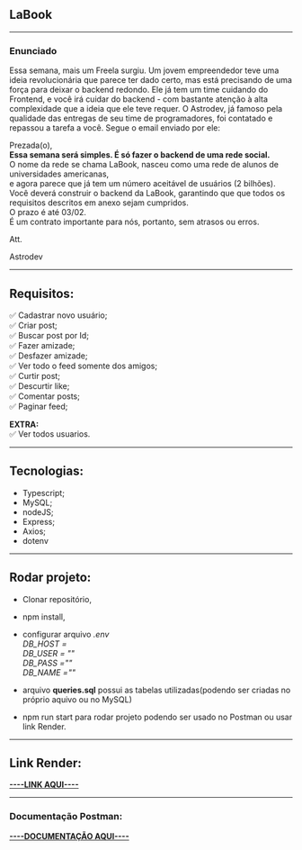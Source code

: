 ## LaBook
---

### Enunciado

Essa semana, mais um Freela surgiu. Um jovem empreendedor teve uma ideia revolucionária que parece ter dado certo, mas está precisando de uma força para deixar o backend redondo. Ele já tem um time cuidando do Frontend, e você irá cuidar do backend - com bastante atenção à alta complexidade que a ideia que ele teve requer. O Astrodev, já famoso pela qualidade das entregas de seu time de programadores, foi contatado e repassou a tarefa a você. Segue o email enviado por ele:

Prezada(o),</br>
    **Essa semana será simples. É só fazer o backend de uma rede social.**  </br>
	O nome da rede se chama LaBook, nasceu como uma rede de alunos de 
universidades americanas,</br> e agora parece que já tem um número aceitável 
de usuários (2 bilhões).</br>
	Você deverá construir o backend da LaBook, garantindo que 
que todos os requisitos descritos em anexo sejam cumpridos. </br>O
prazo é até 03/02.</br>
	É um contrato importante para nós, portanto, sem atrasos ou erros.</br>

Att.</br>

Astrodev</br>

---

## Requisitos:

✅  Cadastrar novo usuário;</br>
✅  Criar post;</br>
✅  Buscar post por Id;</br>
✅  Fazer amizade;</br>
✅  Desfazer amizade;</br>
✅  Ver todo o feed somente dos amigos;</br>
✅  Curtir post;</br>
✅  Descurtir like;</br>
✅  Comentar posts;</br>
✅  Paginar feed; </br>

**EXTRA:**</br>
✅  Ver todos usuarios.</br>

---

## Tecnologias:

- Typescript;
- MySQL;
- nodeJS;
- Express;
- Axios;
- dotenv

---

## Rodar projeto:

- Clonar repositório,
- npm install,
- configurar arquivo *.env*</br>
*DB_HOST =</br> DB_USER = ""</br> DB_PASS =""</br> DB_NAME =""</br>*

- arquivo **queries.sql** possui as tabelas utilizadas(podendo ser criadas no próprio aquivo ou no MySQL)
- npm run start para rodar projeto podendo ser usado no Postman ou usar link Render.

---

## Link Render:

**[----LINK AQUI----]()**

---

### Documentação Postman:

**[----DOCUMENTAÇÃO AQUI----]()**
